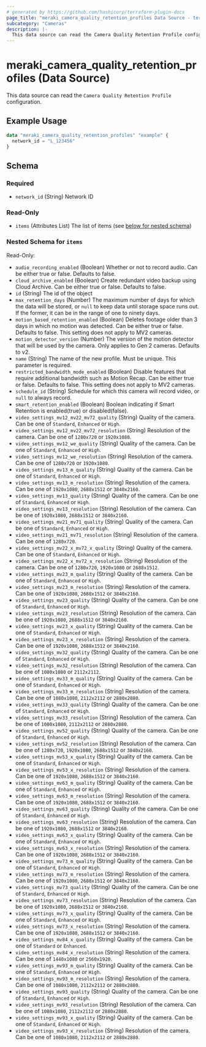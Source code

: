 ```yaml
---
# generated by https://github.com/hashicorp/terraform-plugin-docs
page_title: "meraki_camera_quality_retention_profiles Data Source - terraform-provider-meraki"
subcategory: "Cameras"
description: |-
  This data source can read the Camera Quality Retention Profile configuration.
---
```


# meraki_camera_quality_retention_profiles (Data Source)

This data source can read the `Camera Quality Retention Profile` configuration.

## Example Usage

```terraform
data "meraki_camera_quality_retention_profiles" "example" {
  network_id = "L_123456"
}
```

<!-- schema generated by tfplugindocs -->
## Schema

### Required

- `network_id` (String) Network ID

### Read-Only

- `items` (Attributes List) The list of items (see [below for nested schema](#nestedatt--items))

<a id="nestedatt--items"></a>
### Nested Schema for `items`

Read-Only:

- `audio_recording_enabled` (Boolean) Whether or not to record audio. Can be either true or false. Defaults to false.
- `cloud_archive_enabled` (Boolean) Create redundant video backup using Cloud Archive. Can be either true or false. Defaults to false.
- `id` (String) The id of the object
- `max_retention_days` (Number) The maximum number of days for which the data will be stored, or `null` to keep data until storage space runs out. If the former, it can be in the range of one to ninety days.
- `motion_based_retention_enabled` (Boolean) Deletes footage older than 3 days in which no motion was detected. Can be either true or false. Defaults to false. This setting does not apply to MV2 cameras.
- `motion_detector_version` (Number) The version of the motion detector that will be used by the camera. Only applies to Gen 2 cameras. Defaults to v2.
- `name` (String) The name of the new profile. Must be unique. This parameter is required.
- `restricted_bandwidth_mode_enabled` (Boolean) Disable features that require additional bandwidth such as Motion Recap. Can be either true or false. Defaults to false. This setting does not apply to MV2 cameras.
- `schedule_id` (String) Schedule for which this camera will record video, or `null` to always record.
- `smart_retention_enabled` (Boolean) Boolean indicating if Smart Retention is enabled(true) or disabled(false).
- `video_settings_mv12_mv22_mv72_quality` (String) Quality of the camera. Can be one of `Standard`, `Enhanced` or `High`.
- `video_settings_mv12_mv22_mv72_resolution` (String) Resolution of the camera. Can be one of `1280x720` or `1920x1080`.
- `video_settings_mv12_we_quality` (String) Quality of the camera. Can be one of `Standard`, `Enhanced` or `High`.
- `video_settings_mv12_we_resolution` (String) Resolution of the camera. Can be one of `1280x720` or `1920x1080`.
- `video_settings_mv13_m_quality` (String) Quality of the camera. Can be one of `Standard`, `Enhanced` or `High`.
- `video_settings_mv13_m_resolution` (String) Resolution of the camera. Can be one of `1920x1080`, `2688x1512` or `3840x2160`.
- `video_settings_mv13_quality` (String) Quality of the camera. Can be one of `Standard`, `Enhanced` or `High`.
- `video_settings_mv13_resolution` (String) Resolution of the camera. Can be one of `1920x1080`, `2688x1512` or `3840x2160`.
- `video_settings_mv21_mv71_quality` (String) Quality of the camera. Can be one of `Standard`, `Enhanced` or `High`.
- `video_settings_mv21_mv71_resolution` (String) Resolution of the camera. Can be one of `1280x720`.
- `video_settings_mv22_x_mv72_x_quality` (String) Quality of the camera. Can be one of `Standard`, `Enhanced` or `High`.
- `video_settings_mv22_x_mv72_x_resolution` (String) Resolution of the camera. Can be one of `1280x720`, `1920x1080` or `2688x1512`.
- `video_settings_mv23_m_quality` (String) Quality of the camera. Can be one of `Standard`, `Enhanced` or `High`.
- `video_settings_mv23_m_resolution` (String) Resolution of the camera. Can be one of `1920x1080`, `2688x1512` or `3840x2160`.
- `video_settings_mv23_quality` (String) Quality of the camera. Can be one of `Standard`, `Enhanced` or `High`.
- `video_settings_mv23_resolution` (String) Resolution of the camera. Can be one of `1920x1080`, `2688x1512` or `3840x2160`.
- `video_settings_mv23_x_quality` (String) Quality of the camera. Can be one of `Standard`, `Enhanced` or `High`.
- `video_settings_mv23_x_resolution` (String) Resolution of the camera. Can be one of `1920x1080`, `2688x1512` or `3840x2160`.
- `video_settings_mv32_quality` (String) Quality of the camera. Can be one of `Standard`, `Enhanced` or `High`.
- `video_settings_mv32_resolution` (String) Resolution of the camera. Can be one of `1080x1080` or `2112x2112`.
- `video_settings_mv33_m_quality` (String) Quality of the camera. Can be one of `Standard`, `Enhanced` or `High`.
- `video_settings_mv33_m_resolution` (String) Resolution of the camera. Can be one of `1080x1080`, `2112x2112` or `2880x2880`.
- `video_settings_mv33_quality` (String) Quality of the camera. Can be one of `Standard`, `Enhanced` or `High`.
- `video_settings_mv33_resolution` (String) Resolution of the camera. Can be one of `1080x1080`, `2112x2112` or `2880x2880`.
- `video_settings_mv52_quality` (String) Quality of the camera. Can be one of `Standard`, `Enhanced` or `High`.
- `video_settings_mv52_resolution` (String) Resolution of the camera. Can be one of `1280x720`, `1920x1080`, `2688x1512` or `3840x2160`.
- `video_settings_mv53_x_quality` (String) Quality of the camera. Can be one of `Standard`, `Enhanced` or `High`.
- `video_settings_mv53_x_resolution` (String) Resolution of the camera. Can be one of `1920x1080`, `2688x1512` or `3840x2160`.
- `video_settings_mv63_m_quality` (String) Quality of the camera. Can be one of `Standard`, `Enhanced` or `High`.
- `video_settings_mv63_m_resolution` (String) Resolution of the camera. Can be one of `1920x1080`, `2688x1512` or `3840x2160`.
- `video_settings_mv63_quality` (String) Quality of the camera. Can be one of `Standard`, `Enhanced` or `High`.
- `video_settings_mv63_resolution` (String) Resolution of the camera. Can be one of `1920x1080`, `2688x1512` or `3840x2160`.
- `video_settings_mv63_x_quality` (String) Quality of the camera. Can be one of `Standard`, `Enhanced` or `High`.
- `video_settings_mv63_x_resolution` (String) Resolution of the camera. Can be one of `1920x1080`, `2688x1512` or `3840x2160`.
- `video_settings_mv73_m_quality` (String) Quality of the camera. Can be one of `Standard`, `Enhanced` or `High`.
- `video_settings_mv73_m_resolution` (String) Resolution of the camera. Can be one of `1920x1080`, `2688x1512` or `3840x2160`.
- `video_settings_mv73_quality` (String) Quality of the camera. Can be one of `Standard`, `Enhanced` or `High`.
- `video_settings_mv73_resolution` (String) Resolution of the camera. Can be one of `1920x1080`, `2688x1512` or `3840x2160`.
- `video_settings_mv73_x_quality` (String) Quality of the camera. Can be one of `Standard`, `Enhanced` or `High`.
- `video_settings_mv73_x_resolution` (String) Resolution of the camera. Can be one of `1920x1080`, `2688x1512` or `3840x2160`.
- `video_settings_mv84_x_quality` (String) Quality of the camera. Can be one of `Standard` or `Enhanced`.
- `video_settings_mv84_x_resolution` (String) Resolution of the camera. Can be one of `1440x1080` or `2560x1920`.
- `video_settings_mv93_m_quality` (String) Quality of the camera. Can be one of `Standard`, `Enhanced` or `High`.
- `video_settings_mv93_m_resolution` (String) Resolution of the camera. Can be one of `1080x1080`, `2112x2112` or `2880x2880`.
- `video_settings_mv93_quality` (String) Quality of the camera. Can be one of `Standard`, `Enhanced` or `High`.
- `video_settings_mv93_resolution` (String) Resolution of the camera. Can be one of `1080x1080`, `2112x2112` or `2880x2880`.
- `video_settings_mv93_x_quality` (String) Quality of the camera. Can be one of `Standard`, `Enhanced` or `High`.
- `video_settings_mv93_x_resolution` (String) Resolution of the camera. Can be one of `1080x1080`, `2112x2112` or `2880x2880`.
